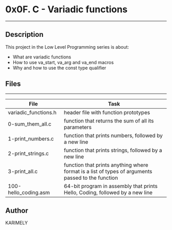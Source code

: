 # 0x0F. C - Variadic functions
---
## Description

This project in the Low Level Programming series is about:
* What are variadic functions
* How to use va_start, va_arg and va_end macros
* Why and how to use the const type qualifier

## Files
---
File|Task
---|---
variadic_functions.h | header file with function prototypes
0-sum_them_all.c | function that returns the sum of all its parameters
1-print_numbers.c | function that prints numbers, followed by a new line
2-print_strings.c | function that prints strings, followed by a new line
3-print_all.c | function that prints anything where format is a list of types of arguments passed to the function
100-hello_coding.asm | 64-bit program in assembly that prints Hello, Coding, followed by a new line


## Author
KARIMELY

